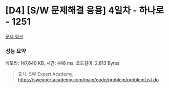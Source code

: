 # [D4] [S/W 문제해결 응용] 4일차 - 하나로 - 1251 

[문제 링크](https://swexpertacademy.com/main/code/problem/problemDetail.do?contestProbId=AV15StKqAQkCFAYD) 

### 성능 요약

메모리: 147,640 KB, 시간: 448 ms, 코드길이: 2,813 Bytes



> 출처: SW Expert Academy, https://swexpertacademy.com/main/code/problem/problemList.do